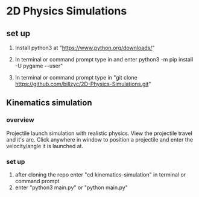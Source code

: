 # 2D Physics Simulations

## set up

1) Install python3 at "https://www.python.org/downloads/"

2) In terminal or command prompt type in and enter python3 -m pip install -U pygame --user"

3) In terminal or command prompt type in "git clone https://github.com/billzyc/2D-Physics-Simulations.git"


## Kinematics simulation

### overview
Projectile launch simulation with realistic physics. View the projectile travel and it's arc.
Click anywhere in window to position a projectile and enter the velocity/angle it is launched at.

### set up
1) after cloning the repo enter "cd kinematics-simulation" in terminal or command prompt
2) enter "python3 main.py" or "python main.py"
